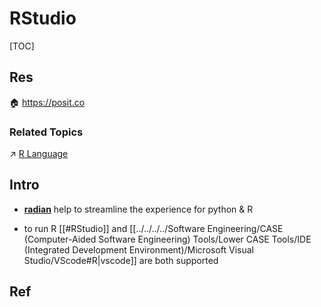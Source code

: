 # RStudio

[TOC]



## Res
🏠 https://posit.co


### Related Topics
↗ [R Language](../../../../🔑%20CS%20Core/👩‍💻%20Programming%20Methodology%20and%20Languages/Interpreted%20Languages/R%20Language/R%20Language.md)



## Intro
+ **[radian](https://github.com/randy3k/radian)** help to streamline the experience for python & R

+ to run R [[#RStudio]] and [[../../../../Software Engineering/CASE (Computer-Aided Software Engineering) Tools/Lower CASE Tools/IDE (Integrated Development Environment)/Microsoft Visual Studio/VScode#R|vscode]] are both supported 



## Ref
